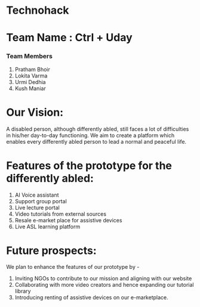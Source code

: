 # Technohack 
# Team Name : Ctrl + Uday
### Team Members 
1. Pratham Bhoir
2. Lokita Varma
3. Urmi Dedhia
4. Kush Maniar

# Our Vision:
A disabled person, although differently abled, still faces a lot of difficulties in his/her day-to-day functioning. We aim to create a platform which enables every differently abled person to lead a normal and peaceful life.

# Features of the prototype for the differently abled:  
1) AI Voice assistant
2) Support group portal
3) Live lecture portal 
4) Video tutorials from external sources 
5) Resale e-market place for assistive devices
6) Live ASL learning platform


# Future prospects: 
We plan to enhance the features of our prototype by -
1) Inviting NGOs to contribute to our mission and aligning with our website
2) Collaborating with more video creators and hence expanding our tutorial library
3) Introducing renting of assistive devices on our e-marketplace.

